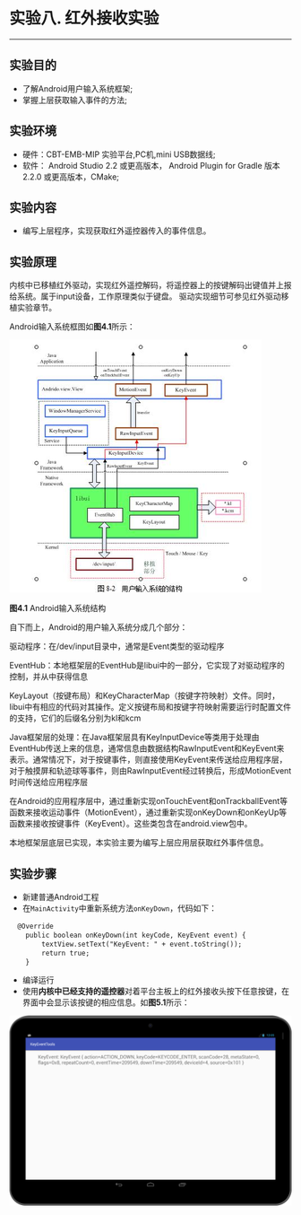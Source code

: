 # 实验八. 红外接收实验

----------
##  实验目的
- 了解Android用户输入系统框架;
- 掌握上层获取输入事件的方法;

##  实验环境
* 硬件：CBT-EMB-MIP 实验平台,PC机,mini USB数据线;
* 软件： Android Studio 2.2 或更高版本， Android Plugin for Gradle 版本 2.2.0 或更高版本，CMake;

##  实验内容
- 编写上层程序，实现获取红外遥控器传入的事件信息。


##  实验原理

内核中已移植红外驱动，实现红外遥控解码，将遥控器上的按键解码出键值并上报给系统。属于input设备，工作原理类似于键盘。
驱动实现细节可参见红外驱动移植实验章节。

Android输入系统框图如**图4.1**所示：

![Android输入系统结构](/chapter5/experiment08/android_input_system.jpg) 

**图4.1** Android输入系统结构

自下而上，Android的用户输入系统分成几个部分：

 驱动程序：在/dev/input目录中，通常是Event类型的驱动程序

EventHub：本地框架层的EventHub是libui中的一部分，它实现了对驱动程序的控制，并从中获得信息

KeyLayout（按键布局）和KeyCharacterMap（按键字符映射）文件。同时，libui中有相应的代码对其操作。定义按键布局和按键字符映射需要运行时配置文件的支持，它们的后缀名分别为kl和kcm

Java框架层的处理：在Java框架层具有KeyInputDevice等类用于处理由EventHub传送上来的信息，通常信息由数据结构RawInputEvent和KeyEvent来表示。通常情况下，对于按键事件，则直接使用KeyEvent来传送给应用程序层，对于触摸屏和轨迹球等事件，则由RawInputEvent经过转换后，形成MotionEvent时间传送给应用程序层

在Android的应用程序层中，通过重新实现onTouchEvent和onTrackballEvent等函数来接收运动事件（MotionEvent），通过重新实现onKeyDown和onKeyUp等函数来接收按键事件（KeyEvent）。这些类包含在android.view包中。

本地框架层底层已实现，本实验主要为编写上层应用层获取红外事件信息。

## 实验步骤

- 新建普通Android工程
- 在`MainActivity`中重新系统方法`onKeyDown`，代码如下：
```
  @Override
    public boolean onKeyDown(int keyCode, KeyEvent event) {
        textView.setText("KeyEvent: " + event.toString());
        return true;
    }
```
- 编译运行
- 使用**内核中已经支持的遥控器**对着平台主板上的红外接收头按下任意按键，在界面中会显示该按键的相应信息。如**图5.1**所示：

![红外按键事件](chapter5/experiment08/ch05_08_ui.png)   





